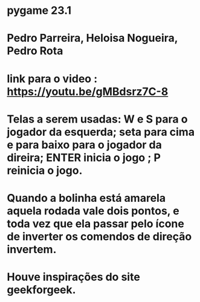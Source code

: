 # pygame 23.1
# Pedro Parreira, Heloisa Nogueira, Pedro Rota
# link para o video : https://youtu.be/gMBdsrz7C-8
# Telas a serem usadas: W e S para o jogador da esquerda; seta para cima e para baixo para o jogador da direira; ENTER inicia o jogo ; P reinicia o jogo.
# Quando a bolinha está amarela aquela rodada vale dois pontos, e toda vez que ela passar pelo ícone de inverter os comendos de direção invertem.
# Houve inspirações do site geekforgeek.
